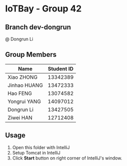 # IoTBay - Group 42
## Branch dev-dongrun
@ Dongrun Li

## Group Members

| Name         | Student ID |
| ------------ | ---------- |
| Xiao ZHONG   | 13342389   |
| Jinhao HUANG | 13472333   |
| Hao FENG     | 13074582   |
| Yongrui YANG | 14097012   |
| Dongrun Li   | 13427505   |
| Ziwei HAN    | 12712408   |

## Usage

1. Open this folder with IntelliJ
2. Setup Tomcat in IntelliJ
3. Click **Start** button on right corner of IntelliJ's window.

